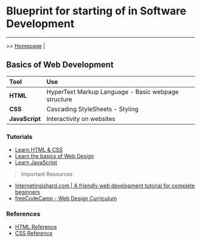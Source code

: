 # Blueprint for starting of in Software Development

---

\>\> [Homepage](./index.md) |

## Basics of Web Development

| Tool           | Use                                                 |
| :------------- | :-------------------------------------------------- |
| **HTML**       | HyperText Markup Language - Basic webpage structure |
| **CSS**        | Cascading StyleSheets - Styling                     |
| **JavaScript** | Interactivity on websites                           |

### Tutorials

- [Learn HTML & CSS](https://marksheet.io/)
- [Learn the basics of Web Design](https://jgthms.com/web-design-in-4-minutes/)
- [Learn JavaScript](https://jgthms.com/javascript-in-14-minutes/)

> Important Resources

- [Internetingishard.com | 
A friendly web development tutorial for complete beginners](https://internetingishard.com/)
- [freeCodeCamp - Web Design Curriculum](https://learn.freecodecamp.org/responsive-web-design/basic-html-and-html5)

### References

- [HTML Reference](https://htmlreference.io)
- [CSS Reference](https://cssreference.io/)
